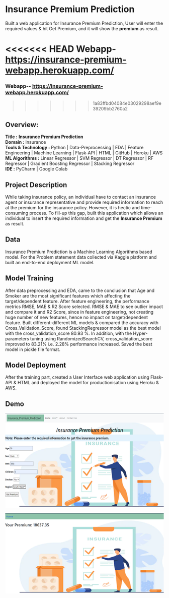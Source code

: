 # Insurance Premium Prediction
Built a web application for Insurance Premium Prediction, User will enter the required values & hit Get Premium, and it will show the **premium** as result.

<<<<<<< HEAD
Webapp- https://insurance-premium-webapp.herokuapp.com/
=======
### Webapp-- https://insurance-premium-webapp.herokuapp.com/
>>>>>>> 1a83ffbd04084e03029298aef9e39209bb2760a2

## Overview:
**Title	:**  **Insurance Premium Prediction**  
**Domain :** 	Insurance  
**Tools & Technology :** Python | Data-Preprocessing | EDA | Feature Engineering | Machine Learning | Flask-API | HTML | GitHub | Heroku | AWS  
**ML Algorithms :** Linear Regressor | SVM Regressor | DT Regressor | RF Regressor | Gradient Boosting Regressor | Stacking Regressor  
**IDE :** PyCharm | Google Colab

## Project Description
While taking insurance policy, an individual have to contact an insurance agent or insurance representative and provide required information to reach at the premium for the insurance policy. However, it is hectic and time-consuming process. To fill-up this gap, built this application which allows an individual to insert the required information and get the **Insurance Premium** as result.

## Data
Insurance Premium Prediction is a Machine Learning Algorithms based model. For the Problem statement data collected via Kaggle platform and built an end-to-end deployment ML model. 

## Model Training
After data preprocessing and EDA, came to the conclusion that Age and Smoker are the most significant features which affecting the target/dependent feature. After feature engineering, the performance metrics RMSE, MAE & R2 Score selected. RMSE & MAE to see outlier impact and compare it and R2 Score, since in feature engineering, not creating huge number of new features, hence no impact on target/dependent feature. Built different-different ML models & compared the accuracy with Cross_Validation_Score, found StackingRegressor model as the best model with the cross_validation_score 80.93 %. In addition, with the Hyper-parameters tuning using RandomizedSearchCV, cross_validation_score improved to 83.21% i.e. 2.28% performance increased. 
Saved the best model in pickle file format.

## Model Deployment
After the training part, created a User Interface web application using Flask-API & HTML and deployed the model for productionisation using Heroku & AWS.

## Demo
![img.png](img.png)

![img_1.png](img_1.png)

